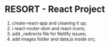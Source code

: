 # RESORT - React Project

1. create-react-app and cleaning it up;
2. i react-router-dom and react-icons;
3. add \_redirects file for Netlify issues;
4. add images folder and data.js inside src;
